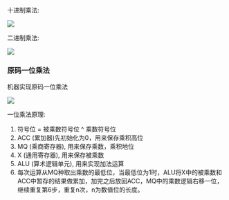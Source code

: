 
十进制乘法:

<img src="../../images/QQ截图20201204173122.png">

二进制乘法:

<img src="../../images/QQ截图20201204173633.png">

### 原码一位乘法

机器实现原码一位乘法

<img src="../../images/QQ截图20201204191002.png">


一位乘法原理:

1. 符号位 = 被乘数符号位 ^ 乘数符号位
2. ACC (累加器)先初始化为0，用来保存乘积高位
3. MQ (乘商寄存器), 用来保存乘数，乘积地位
4. X (通用寄存器), 用来保存被乘数
5. ALU (算术逻辑单元), 用来实现加法运算
6. 每次运算从MQ种取出乘数的最低位，当最低位为1时，ALU将X中的被乘数和ACC中暂存的结果做累加，加完之后放回ACC，MQ中的乘数逻辑右移一位，继续重复第6步，重复n次，n为数值位的长度。




